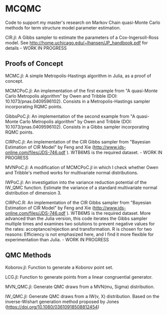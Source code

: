 # MCQMC
Code to support my master's research on Markov Chain quasi-Monte Carlo methods for term structure model parameter estimation.

CIR.jl: A Gibbs sampler to estimate the parameters of a Cox-Ingersoll-Ross model. See http://home.uchicago.edu/~lhansen/JP_handbook.pdf for details - WORK IN PROGRESS

## Proofs of Concept
MCMC.jl: A simple Metropolis-Hastings algorithm in Julia, as a proof of concept.

MCMCPoC.jl: An implementation of the first example from "A quasi-Monte Carlo Metropolis algorithm" by Owen and Tribble (DOI: 10.1073/pnas.0409596102). Consists in a Metropolis-Hastings sampler incorporating RQMC points.

GibbsPoC.jl: An implementation of the second example from "A quasi-Monte Carlo Metropolis algorithm" by Owen and Tribble (DOI: 10.1073/pnas.0409596102). Consists in a Gibbs sampler incorporating RQMC points.

CIRPoC.jl: An implementation of the CIR Gibbs sampler from "Bayesian Estimation of CIR Model" by Feng and Xie (http://www.jds-online.com/files/JDS-746.pdf ). WTB6MS is the required dataset. - WORK IN PROGRESS

MVNPoC.jl: A modification of MCMCPoC.jl in which I check whether Owen and Tribble's method works for multivariate normal distributions.

IWPoC.jl: An investigation into the variance reduction potential of the IW_QMC function. Estimate the variance of a standard multivariate normal distribution of dimension 3.

CIRPoC.R: An implementation of the CIR Gibbs sampler from "Bayesian Estimation of CIR Model" by Feng and Xie (http://www.jds-online.com/files/JDS-746.pdf ). WTB6MS is the required dataset. More advanced than the Julia version, this code iterates the Gibbs sampler multiple times and examines two solutions to prevent negative values for the rates: acceptance/rejection and transformation. R is chosen for two reasons: Efficiency is not emphasized here, and I find it more flexible for experimentation than Julia. - WORK IN PROGRESS

## QMC Methods
Koborov.jl: Function to generate a Koborov point set.

LCG.jl: Function to generate points from a linear congruential generator.

MVN_QMC.jl: Generate QMC draws from a MVN(mu, Sigma) distribution.

IW_QMC.jl: Generate QMC draws from a IW(v, X) distribution. Based on the inverse-Wishart generation method proposed by Jones (https://doi.org/10.1080/03610918508812454)